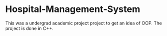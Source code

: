 # Hospital-Management-System
This was a undergrad academic project project to get an idea of OOP. The project is done in C++.
